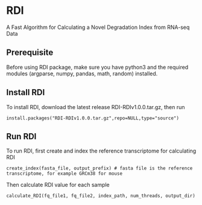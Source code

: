 # RDI
A Fast Algorithm for Calculating a Novel Degradation Index from RNA-seq Data

## Prerequisite
Before using RDI package, make sure you have python3 and the required modules (argparse, numpy, pandas, math, random) installed. 

## Install RDI
To install RDI, download the latest release RDI-RDIv1.0.0.tar.gz, then run
```
install.packages("RDI-RDIv1.0.0.tar.gz",repo=NULL,type="source")
```

## Run RDI
To run RDI, first create and index the reference transcriptome for calculating RDI
```
create_index(fasta_file, output_prefix) # fasta file is the reference transcriptome, for example GRCm38 for mouse
```
Then calculate RDI value for each sample
```
calculate_RDI(fq_file1, fq_file2, index_path, num_threads, output_dir)
```
